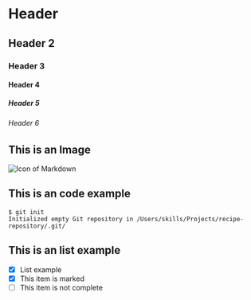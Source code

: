 # Header
## Header 2
### Header 3
#### Header 4
##### Header 5
###### Header 6 

## This is an Image

![Icon of Markdown](https://mediamanager.com.br/wp-content/uploads/2023/04/O-que-e-Markdown.png)

## This is an code example
```
$ git init
Initialized empty Git repository in /Users/skills/Projects/recipe-repository/.git/
```
## This is an list example

- [x] List example
- [x] This item is marked
- [ ] This item is not complete
